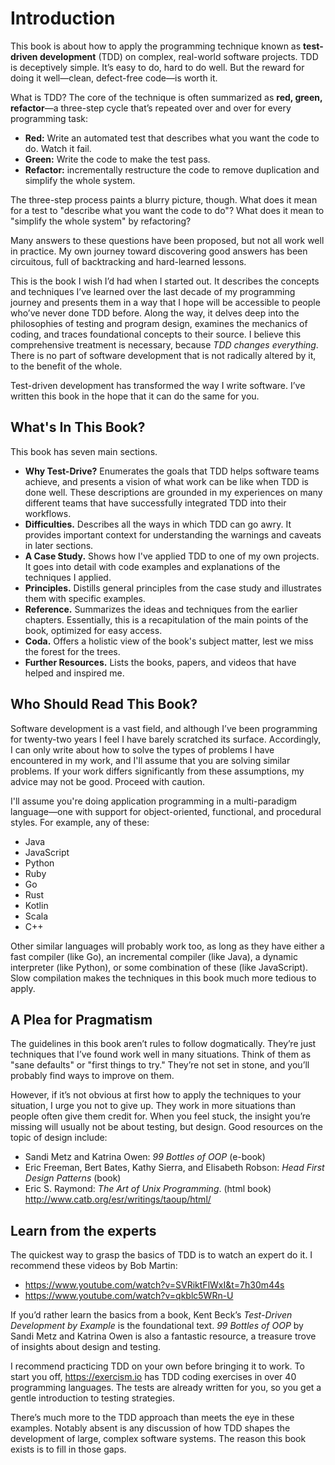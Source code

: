 # Introduction

This book is about how to apply the programming technique
known as **test-driven development** (TDD) on complex,
real-world software projects. TDD is deceptively simple.
It’s easy to do, hard to do well. But the reward for doing
it well—clean, defect-free code—is worth it.

What is TDD? The core of the technique is often summarized
as **red, green, refactor**—a three-step cycle that’s
repeated over and over for every programming task:

- **Red:** Write an automated test that describes what you want the code to do. Watch it fail.
- **Green:** Write the code to make the test pass.
- **Refactor:** incrementally restructure the code to remove duplication and simplify the whole system.

The three-step process paints a blurry picture, though. What
does it mean for a test to "describe what you want the code
to do"? What does it mean to "simplify the whole system" by
refactoring?

Many answers to these questions have been proposed, but not
all work well in practice. My own journey toward discovering
good answers has been circuitous, full of backtracking and
hard-learned lessons.

This is the book I wish I’d had when I started out. It
describes the concepts and techniques I’ve learned over the
last decade of my programming journey and presents them in a
way that I hope will be accessible to people who’ve never
done TDD before. Along the way, it delves deep into the
philosophies of testing and program design, examines the
mechanics of coding, and traces foundational concepts to
their source. I believe this comprehensive treatment is
necessary, because *TDD changes everything*. There is no
part of software development that is not radically altered
by it, to the benefit of the whole.

Test-driven development has transformed the way I write
software. I’ve written this book in the hope that it can do
the same for you.

## What's In This Book?

This book has seven main sections.

- **Why Test-Drive?** Enumerates the goals that TDD
  helps software teams achieve, and presents a vision of
  what work can be like when TDD is done well. These
  descriptions are grounded in my experiences on many different teams that
  have successfully integrated TDD into their workflows.
- **Difficulties.** Describes all the ways in which TDD can go
  awry. It provides important context for understanding the
  warnings and caveats in later sections.
- **A Case Study.** Shows how I've applied TDD to one of my own projects. It goes into detail with code
  examples and explanations of the techniques I applied.
- **Principles.** Distills general principles
  from the case study and illustrates them with specific
  examples.
- **Reference.** Summarizes the ideas and
  techniques from the earlier chapters. Essentially, this is
  a recapitulation of the main points of the book, optimized
  for easy access.
- **Coda.** Offers a holistic view of the book's subject
  matter, lest we miss the forest for the trees.
- **Further Resources.** Lists the books, papers, and
  videos that have helped and inspired me.

## Who Should Read This Book?

Software development is a vast field, and although I’ve been
programming for twenty-two years I feel I have barely
scratched its surface. Accordingly, I can only write about
how to solve the types of problems I have encountered in my
work, and I'll assume that you are solving similar problems.
If your work differs significantly from these assumptions,
my advice may not be good. Proceed with caution.

I'll assume you're doing application programming in a
multi-paradigm language—one with support for
object-oriented, functional, and procedural styles. For
example, any of these:

- Java
- JavaScript
- Python
- Ruby
- Go
- Rust
- Kotlin
- Scala
- C++

Other similar languages will probably work too, as long as
they have either a fast compiler (like Go), an incremental
compiler (like Java), a dynamic interpreter (like Python),
or some combination of these (like JavaScript). Slow
compilation makes the techniques in this book much more
tedious to apply.

## A Plea for Pragmatism

The guidelines in this book aren’t rules to follow
dogmatically. They’re just techniques that I’ve found work
well in many situations. Think of them as "sane defaults" or
"first things to try." They’re not set in stone, and you’ll
probably find ways to improve on them.

However, if it’s not obvious at first how to apply the
techniques to your situation, I urge you not to give up.
They work in more situations than people often give them
credit for. When you feel stuck, the insight you’re missing
will usually not be about testing, but design. Good
resources on the topic of design include:

- Sandi Metz and Katrina Owen: _99 Bottles of OOP_ (e-book)
- Eric Freeman, Bert Bates, Kathy Sierra, and Elisabeth Robson: _Head First Design Patterns_ (book)
- Eric S. Raymond: _The Art of Unix Programming_. (html book) http://www.catb.org/esr/writings/taoup/html/

## Learn from the experts

The quickest way to grasp the basics of TDD is to watch an
expert do it. I recommend these videos by Bob Martin:

- https://www.youtube.com/watch?v=SVRiktFlWxI&t=7h30m44s
- https://www.youtube.com/watch?v=qkblc5WRn-U

If you’d rather learn the basics from a book, Kent Beck’s
_Test-Driven Development by Example_ is the foundational
text. _99 Bottles of OOP_ by Sandi Metz and Katrina Owen is
also a fantastic resource, a treasure trove of insights
about design and testing.

I recommend practicing TDD on your own before bringing it to
work. To start you off, https://exercism.io has TDD coding
exercises in over 40 programming languages. The tests are
already written for you, so you get a gentle introduction to
testing strategies.

There’s much more to the TDD approach than meets the eye in
these examples. Notably absent is any discussion of how TDD
shapes the development of large, complex software systems.
The reason this book exists is to fill in those gaps.
